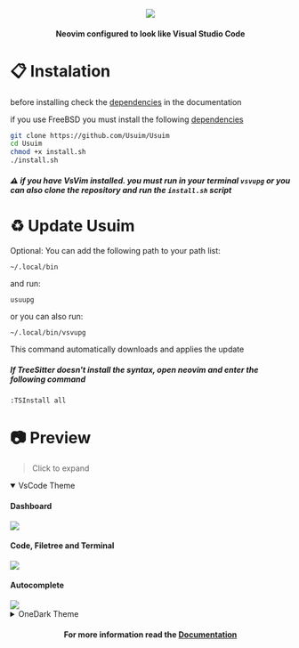 <p align="center">
  <img src="https://user-images.githubusercontent.com/59105868/147696668-8b35cba4-f27e-4cad-b901-6757a93d1ba8.png" />
</p>
<h4 align="center">Neovim configured to look like Visual Studio Code</h1>

# :clipboard: Instalation
before installing check the [dependencies](https://github.com/Usuim/Usuim/blob/main/docs/dependencies.md#general) in the documentation

if you use FreeBSD you must install the following [dependencies](https://github.com/Usuim/Usuim/blob/main/docs/dependencies.md#freebsd)
```sh
git clone https://github.com/Usuim/Usuim
cd Usuim
chmod +x install.sh
./install.sh
```
##### :warning: if you have VsVim installed. you must run in your terminal `vsvupg` or you can also clone the repository and run the `install.sh` script

# :recycle: Update Usuim
Optional: You can add the following path to your path list:
```
~/.local/bin
``` 
and run:
```sh
usuupg
```
or you can also run:
```
~/.local/bin/vsvupg
```
This command automatically downloads and applies the update

##### If TreeSitter doesn't install the syntax, open neovim and enter the following command
```
:TSInstall all
```

# :camera: Preview

> Click to expand

<details open>
  <summary>VsCode Theme</summary>

  #### Dashboard
   <kbd>
    <img src="https://user-images.githubusercontent.com/59105868/183558788-e23c9dc2-2922-44f6-b289-84267667080d.png">
  </kbd>

  #### Code, Filetree and Terminal
   <kbd>
    <img src="https://user-images.githubusercontent.com/59105868/183558789-9ced6f2a-b697-4ff5-b7ef-4aa335137135.png">
  </kbd>

  #### Autocomplete
   <kbd>
    <img src="https://user-images.githubusercontent.com/59105868/183558791-3dd9daf8-35cb-4870-b45b-b4f6df1ad096.png">
  </kbd>

</details>

<details>
  <summary>OneDark Theme</summary>

  #### Dashboard
   <kbd>
    <img src="https://user-images.githubusercontent.com/59105868/183558916-6a808985-f7a6-4b70-b91a-6da220af403c.png">
  </kbd>

  #### Code, Filetree and Terminal
   <kbd>
    <img src="https://user-images.githubusercontent.com/59105868/183558920-27643bdd-3e7c-4d42-aad1-c5c99e568574.png">
  </kbd>

  #### Autocomplete
   <kbd>
    <img src="https://user-images.githubusercontent.com/59105868/183558923-87f38204-463d-4d3f-9c54-5db31db3923e.png">
  </kbd>

</details>

<h4 align="center">
  For more information read the <a href="https://github.com/Usuim/Usuim/tree/main/docs#blue_book-index">Documentation</a>
</h4>
